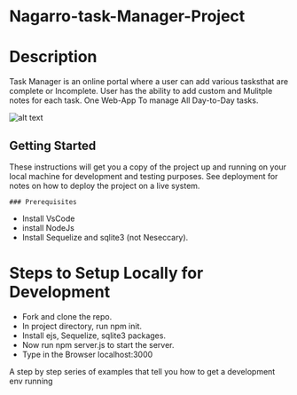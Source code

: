# Nagarro-task-Manager-Project

# Description

Task Manager is an online portal where a user can add various tasksthat are complete or Incomplete. User has the ability to add custom and Mulitple notes for each task. One Web-App To manage All Day-to-Day tasks.


![alt text](https://github.com/void2311/Nagarro-task-Manager-Project/blob/master/Example.png)

## Getting Started
These instructions will get you a copy of the project up and running on your local machine for development and testing purposes. See deployment for notes on how to deploy the project on a live system.

```
### Prerequisites
```
* Install VsCode
* install NodeJs
* Install Sequelize and sqlite3 (not Neseccary).


# Steps to Setup Locally for Development

* Fork and clone the repo.
* In project directory, run npm init.
* Install ejs, Sequelize, sqlite3 packages.
* Now run npm server.js to start the server.
* Type in the Browser localhost:3000



A step by step series of examples that tell you how to get a development env running

